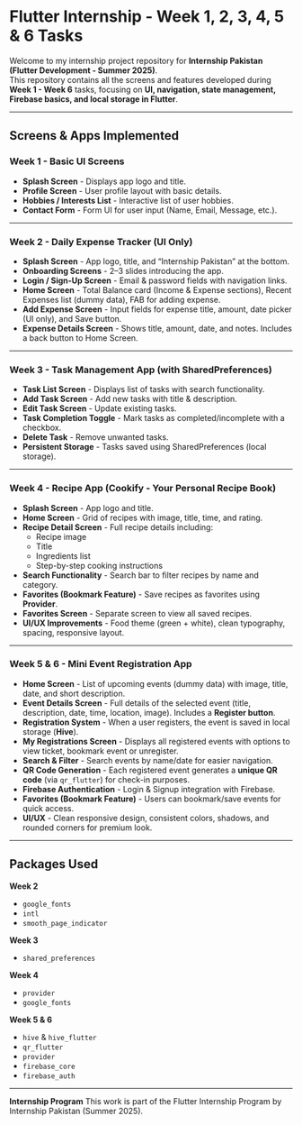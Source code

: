 # Flutter Internship - Week 1, 2, 3, 4, 5 & 6 Tasks  

Welcome to my internship project repository for **Internship Pakistan (Flutter Development - Summer 2025)**.  
This repository contains all the screens and features developed during **Week 1 - Week 6** tasks, focusing on **UI, navigation, state management, Firebase basics, and local storage in Flutter**.  

---

## Screens & Apps Implemented  

### **Week 1 - Basic UI Screens**
- **Splash Screen** - Displays app logo and title.  
- **Profile Screen** - User profile layout with basic details.  
- **Hobbies / Interests List** - Interactive list of user hobbies.  
- **Contact Form** - Form UI for user input (Name, Email, Message, etc.).  

---

### **Week 2 - Daily Expense Tracker (UI Only)**
- **Splash Screen** - App logo, title, and “Internship Pakistan” at the bottom.  
- **Onboarding Screens** - 2–3 slides introducing the app.  
- **Login / Sign-Up Screen** - Email & password fields with navigation links.  
- **Home Screen** - Total Balance card (Income & Expense sections), Recent Expenses list (dummy data), FAB for adding expense.  
- **Add Expense Screen** - Input fields for expense title, amount, date picker (UI only), and Save button.  
- **Expense Details Screen** - Shows title, amount, date, and notes. Includes a back button to Home Screen.  

---

### **Week 3 - Task Management App (with SharedPreferences)**
- **Task List Screen** - Displays list of tasks with search functionality.  
- **Add Task Screen** - Add new tasks with title & description.  
- **Edit Task Screen** - Update existing tasks.  
- **Task Completion Toggle** - Mark tasks as completed/incomplete with a checkbox.  
- **Delete Task** - Remove unwanted tasks.  
- **Persistent Storage** - Tasks saved using SharedPreferences (local storage).  

---

### **Week 4 - Recipe App (Cookify - Your Personal Recipe Book)**
- **Splash Screen** - App logo and title.  
- **Home Screen** - Grid of recipes with image, title, time, and rating.  
- **Recipe Detail Screen** - Full recipe details including:  
  - Recipe image  
  - Title  
  - Ingredients list  
  - Step-by-step cooking instructions  
- **Search Functionality** - Search bar to filter recipes by name and category.  
- **Favorites (Bookmark Feature)** - Save recipes as favorites using **Provider**.  
- **Favorites Screen** - Separate screen to view all saved recipes.  
- **UI/UX Improvements** - Food theme (green + white), clean typography, spacing, responsive layout.  

---

### **Week 5 & 6 - Mini Event Registration App**
- **Home Screen** - List of upcoming events (dummy data) with image, title, date, and short description.  
- **Event Details Screen** - Full details of the selected event (title, description, date, time, location, image). Includes a **Register button**.  
- **Registration System** - When a user registers, the event is saved in local storage (**Hive**).  
- **My Registrations Screen** - Displays all registered events with options to view ticket, bookmark event or unregister.  
- **Search & Filter** - Search events by name/date for easier navigation.  
- **QR Code Generation** - Each registered event generates a **unique QR code** (via `qr_flutter`) for check-in purposes.  
- **Firebase Authentication** - Login & Signup integration with Firebase.  
- **Favorites (Bookmark Feature)** - Users can bookmark/save events for quick access.  
- **UI/UX** - Clean responsive design, consistent colors, shadows, and rounded corners for premium look.  

---

## Packages Used  

**Week 2**  
- `google_fonts`  
- `intl`  
- `smooth_page_indicator`  

**Week 3**  
- `shared_preferences`  

**Week 4**  
- `provider`  
- `google_fonts`  

**Week 5 & 6**  
- `hive` & `hive_flutter`  
- `qr_flutter`  
- `provider`  
- `firebase_core`  
- `firebase_auth`  

---

**Internship Program**
This work is part of the Flutter Internship Program by Internship Pakistan (Summer 2025).
